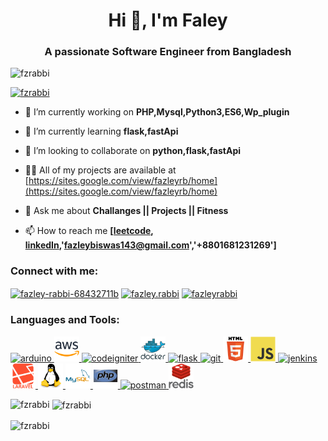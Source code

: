 <h1 align="center">Hi 👋, I'm Faley</h1>
<h3 align="center">A passionate Software Engineer from Bangladesh</h3>

<p align="left"> <img src="https://komarev.com/ghpvc/?username=fzrabbi&label=Profile%20views&color=0e75b6&style=flat" alt="fzrabbi" /> </p>

<p align="left"> <a href="https://github.com/ryo-ma/github-profile-trophy"><img src="https://github-profile-trophy.vercel.app/?username=fzrabbi&row=1" alt="fzrabbi" /></a> </p>

- 🔭 I’m currently working on **PHP,Mysql,Python3,ES6,Wp_plugin**

- 🌱 I’m currently learning **flask,fastApi**

- 👯 I’m looking to collaborate on **python,flask,fastApi**

- 👨‍💻 All of my projects are available at [https://sites.google.com/view/fazleyrb/home](https://sites.google.com/view/fazleyrb/home)

- 💬 Ask me about **Challanges || Projects || Fitness**

- 📫 How to reach me **[<a href="https://leetcode.com/FazleyRabbi/">leetcode</a>, <a href="https://www.linkedin.com/in/fazley-rabbi-68432711b/">linkedIn</a>,'fazleybiswas143@gmail.com','+8801681231269']**

<h3 align="left">Connect with me:</h3>
<p align="left">
<a href="https://linkedin.com/in/fazley-rabbi-68432711b" target="blank"><img align="center" src="https://raw.githubusercontent.com/rahuldkjain/github-profile-readme-generator/master/src/images/icons/Social/linked-in-alt.svg" alt="fazley-rabbi-68432711b" height="30" width="40" /></a>
<a href="https://fb.com/fazley.rabbi" target="blank"><img align="center" src="https://raw.githubusercontent.com/rahuldkjain/github-profile-readme-generator/master/src/images/icons/Social/facebook.svg" alt="fazley.rabbi" height="30" width="40" /></a>
<a href="https://www.leetcode.com/fazleyrabbi" target="blank"><img align="center" src="https://raw.githubusercontent.com/rahuldkjain/github-profile-readme-generator/master/src/images/icons/Social/leet-code.svg" alt="fazleyrabbi" height="30" width="40" /></a>
</p>

<h3 align="left">Languages and Tools:</h3>
<p align="left"> <a href="https://www.arduino.cc/" target="_blank" rel="noreferrer"> <img src="https://cdn.worldvectorlogo.com/logos/arduino-1.svg" alt="arduino" width="40" height="40"/> </a> <a href="https://aws.amazon.com" target="_blank" rel="noreferrer"> <img src="https://raw.githubusercontent.com/devicons/devicon/master/icons/amazonwebservices/amazonwebservices-original-wordmark.svg" alt="aws" width="40" height="40"/> </a> <a href="https://codeigniter.com" target="_blank" rel="noreferrer"> <img src="https://cdn.worldvectorlogo.com/logos/codeigniter.svg" alt="codeigniter" width="40" height="40"/> </a> <a href="https://www.docker.com/" target="_blank" rel="noreferrer"> <img src="https://raw.githubusercontent.com/devicons/devicon/master/icons/docker/docker-original-wordmark.svg" alt="docker" width="40" height="40"/> </a> <a href="https://flask.palletsprojects.com/" target="_blank" rel="noreferrer"> <img src="https://www.vectorlogo.zone/logos/pocoo_flask/pocoo_flask-icon.svg" alt="flask" width="40" height="40"/> </a> <a href="https://git-scm.com/" target="_blank" rel="noreferrer"> <img src="https://www.vectorlogo.zone/logos/git-scm/git-scm-icon.svg" alt="git" width="40" height="40"/> </a> <a href="https://www.w3.org/html/" target="_blank" rel="noreferrer"> <img src="https://raw.githubusercontent.com/devicons/devicon/master/icons/html5/html5-original-wordmark.svg" alt="html5" width="40" height="40"/> </a> <a href="https://developer.mozilla.org/en-US/docs/Web/JavaScript" target="_blank" rel="noreferrer"> <img src="https://raw.githubusercontent.com/devicons/devicon/master/icons/javascript/javascript-original.svg" alt="javascript" width="40" height="40"/> </a> <a href="https://www.jenkins.io" target="_blank" rel="noreferrer"> <img src="https://www.vectorlogo.zone/logos/jenkins/jenkins-icon.svg" alt="jenkins" width="40" height="40"/> </a> <a href="https://laravel.com/" target="_blank" rel="noreferrer"> <img src="https://raw.githubusercontent.com/devicons/devicon/master/icons/laravel/laravel-plain-wordmark.svg" alt="laravel" width="40" height="40"/> </a> <a href="https://www.linux.org/" target="_blank" rel="noreferrer"> <img src="https://raw.githubusercontent.com/devicons/devicon/master/icons/linux/linux-original.svg" alt="linux" width="40" height="40"/> </a> <a href="https://www.mysql.com/" target="_blank" rel="noreferrer"> <img src="https://raw.githubusercontent.com/devicons/devicon/master/icons/mysql/mysql-original-wordmark.svg" alt="mysql" width="40" height="40"/> </a> <a href="https://www.php.net" target="_blank" rel="noreferrer"> <img src="https://raw.githubusercontent.com/devicons/devicon/master/icons/php/php-original.svg" alt="php" width="40" height="40"/> </a> <a href="https://postman.com" target="_blank" rel="noreferrer"> <img src="https://www.vectorlogo.zone/logos/getpostman/getpostman-icon.svg" alt="postman" width="40" height="40"/> </a> <a href="https://redis.io" target="_blank" rel="noreferrer"> <img src="https://raw.githubusercontent.com/devicons/devicon/master/icons/redis/redis-original-wordmark.svg" alt="redis" width="40" height="40"/> </a> </p>

<p><img align="left" src="https://github-readme-stats.vercel.app/api/top-langs?username=fzrabbi&show_icons=true&locale=en&layout=compact" alt="fzrabbi" /></p>

<p>&nbsp;<img align="center" src="https://github-readme-stats.vercel.app/api?username=fzrabbi&show_icons=true&locale=en" alt="fzrabbi" /></p>

<p><img align="center" src="https://github-readme-streak-stats.herokuapp.com/?user=fzrabbi&" alt="fzrabbi" /></p>
